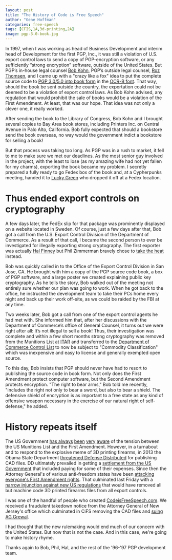 ```yaml
---
layout: post
title: "The History of Code is Free Speech"
author: "Gene Hoffman"
categories: free-speech
tags: [CFIS,1A,3d-printing,2A]
image: pgp-3.0-book.jpg
---
```


In 1997, when I was working as head of Business Development and interim head of Development for the first PGP, Inc., it was still a violation of U.S. export control laws to send a copy of PGP-encryption software, or any sufficiently “strong encryption” software, outside of the United States. But PGP’s in-house legal counsel [Bob Kohn](https://en.wikipedia.org/wiki/Bob_Kohn), PGP’s outside legal counsel, [Roz Thomsen](https://t-b.com/about/our-team/roszel-c-thomsen-ii/), and I came up with a "crazy like a fox" idea to put the complete source code to [PGP 3.0/5.0 into book form](https://archive.org/details/prettygoodprivacy) in the [OCR-B font](https://en.wikipedia.org/wiki/OCR-B). That way, should the book be sent outside the country, the exportation could not be deemed to be a violation of export control laws. As Bob Kohn advised, any regulation that would prohibit the sale of books would be a violation of the First Amendment. At least, that was our hope. That idea was not only a clever one, it really worked.

After sending the book to the Library of Congress, Bob Kohn and I brought several copies to Bay Area book stores, including Printers Inc. on Central Avenue in Palo Alto, California. Bob fully expected that should a bookstore send the book overseas, no way would the government indict a bookstore for selling a book!

But that process was taking too long. As PGP was in a rush to market, it fell to me to make sure we met our deadlines. As the most senior guy involved in the project, with the least to lose (as my amazing wife had not yet fallen for my charms), exporting the book became my problem. I secretly prepared a fully ready to go Fedex box of the book and, at a Cypherpunks meeting, handed it to [Lucky Green](https://twitter.com/luckygreen) who dropped it off at a Fedex location.

# Thus ended export controls on cryptography

A few days later, the FedEx slip for that package was prominently displayed on a website located in Sweden. Of course, just a few days after that, Bob got a call from the U.S. Export Control Division of the Department of Commerce. As a result of that call, I became the second person to ever be investigated for illegally exporting strong cryptography. The first exporter was actually [Hal Finney](https://www.nytimes.com/2014/08/31/business/hal-finney-cryptographer-and-bitcoin-pioneer-dies-at-58.html) but Phil Zimmerman bravely chose to [take the heat](https://www.wired.com/1995/03/the-continuing-investigation-of-phil-zimmermann/) instead.

Bob was quickly called in to the Office of the Export Control Division in San Jose, CA. He brought with him a copy of the PGP source code book, a box of PGP software, and a large poster we created explaining public key cryptography. As he tells the story, Bob walked out of the meeting not entirely sure whether our plan was going to work. When he got back to the office, he instructed the development team to take their PCs home every night and back up their work off-site, as we could be raided by the FBI at any time.

Two weeks later, Bob got a call from one of the export control agents he had met with. She informed him that, after her discussions with the Department of Commerce’s office of General Counsel, it turns out we were right after all: It’s not illegal to sell a book! Thus, their investigation was complete and within a few short months strong cryptography was removed from the Munitions List at [ITAR](https://www.pmddtc.state.gov/ddtc_public?id=ddtc_public_portal_itar_landing) and transferred to the [Department of Commerce Control List](https://www.bis.doc.gov/index.php/regulations/commerce-control-list-ccl) to now be subject to "Commodity Classification" which was inexpensive and easy to license and generally exempted open source.

To this day, Bob insists that PGP should never have had to resort to publishing the source code in book form. Not only does the First Amendment protect computer software, but the Second Amendment protects encryption. "The right to bear arms," Bob told me recently, "includes the right not only to bear a sword, but also to bear a shield. The defensive shield of encryption is as important to a free state as any kind of offensive weapon necessary in the exercise of our natural right of self-defense," he added.

# History repeats itself

The US Government [has always](https://www.courtlistener.com/recap/gov.uscourts.njd.396452/gov.uscourts.njd.396452.1.59.pdf) [been](https://www.courtlistener.com/recap/gov.uscourts.njd.396452/gov.uscourts.njd.396452.1.60.pdf) [very](https://www.courtlistener.com/recap/gov.uscourts.njd.396452/gov.uscourts.njd.396452.1.61.pdf) [aware](https://www.courtlistener.com/recap/gov.uscourts.njd.396452/gov.uscourts.njd.396452.1.62.pdf) of the tension between the US Munitions List and the First Amendment. However, in a turnabout and to respond to the explosive meme of 3D printing firearms, in 2013 the Obama State Department [threatened Defense Distributed]("https://www.courtlistener.com/recap/gov.uscourts.njd.396452/gov.uscourts.njd.396452.1.24.pdf") for publishing CAD files. DD ultimately prevailed in getting a [settlement from the US Government](https://www.courtlistener.com/recap/gov.uscourts.njd.396452/gov.uscourts.njd.396452.1.28.pdf) that included paying for some of their expenses. Since then the Attorney General's of various anti-freedom states have been [attacking everyone's First Amendment rights](https://www.npr.org/2018/07/30/634177862/attorneys-general-sue-trump-administration-to-block-3d-printed-guns). That culminated last Friday with a [narrow injunction against new US regulations](https://www.courtlistener.com/recap/gov.uscourts.wawd.282521/gov.uscourts.wawd.282521.94.0.pdf) that would have removed all but machine code 3D printed firearms files from all export controls.

I was one of the handful of people who created [CodeisFreeSpeech.com](https://codeisfreespeech.com). We received a fraudulent takedown notice from the Attorney General of New Jersey's office which culminated in CiFS removing the CAD files and [suing AG Grewal](https://www.courtlistener.com/docket/14536187/defense-distributed-v-grewal/).

I had thought that the new rulemaking would end much of our concern with the United States. But now that is not the case. And in this case, we're going to make history rhyme.

Thanks again to Bob, Phil, Hal, and the rest of the '96-'97 PGP development team.
